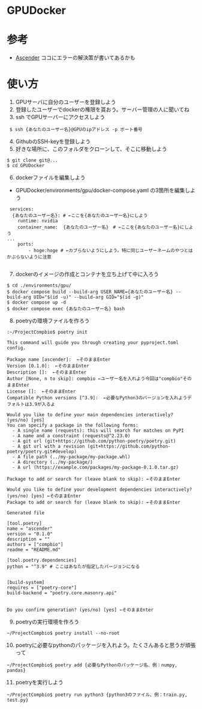 # GPUDocker

# 参考
 - [Ascender](https://github.com/cvpaperchallenge/Ascender) ココにエラーの解決策が書いてあるかも

# 使い方
 1. GPUサーバに自分のユーザーを登録しよう
 2. 登録したユーザーでdockerの権限を貰おう。サーバー管理の人に聞いてね
 3. ssh でGPUサーバーにアクセスしよう
```shell
 $ ssh {あなたのユーザー名}@GPUのipアドレス -p ポート番号
```
 4. GithubのSSH-keyを登録しよう
 5. 好きな場所に、このフォルダをクローンして、そこに移動しよう
```shell
$ git clone git@...
$ cd GPUDocker
```
 6. dockerファイルを編集しよう
 + GPUDocker/environments/gpu/docker-compose.yaml の3箇所を編集しよう
```
 services:
  {あなたのユーザー名}: # ←ここを{あなたのユーザー名}にしよう
    runtime: nvidia
    container_name:  {あなたのユーザー名}　# ←ここを{あなたのユーザー名}にしよう
...
    ports:
        - hoge:hoge # ←カブらないようにしよう。特に同じユーザーネームのやつとはかぶらないように注意
 
```
 7. dockerのイメージの作成とコンテナを立ち上げて中に入ろう
```shell
$ cd ./environments/gpu/
$ docker compose build --build-arg USER_NAME={あなたのユーザー名} --build-arg UID="$(id -u)" --build-arg GID="$(id -g)"
$ docker compose up -d
$ docker compose exec {あなたのユーザー名} bash
```

 8. poetryの環境ファイルを作ろう
```shell
:~/ProjectCompbio$ poetry init

This command will guide you through creating your pyproject.toml config.

Package name [ascender]:  ←そのままEnter
Version [0.1.0]:  ←そのままEnter
Description []:  ←そのままEnter
Author [None, n to skip]: compbio ←ユーザー名を入れよう今回は"compbio"そのままEnter
License []:  ←そのままEnter
Compatible Python versions [^3.9]:  ←必要なPython3のバージョンを入れようデフォルトは3.9が入るよ

Would you like to define your main dependencies interactively? (yes/no) [yes] 
You can specify a package in the following forms:
  - A single name (requests): this will search for matches on PyPI
  - A name and a constraint (requests@^2.23.0)
  - A git url (git+https://github.com/python-poetry/poetry.git)
  - A git url with a revision (git+https://github.com/python-poetry/poetry.git#develop)
  - A file path (../my-package/my-package.whl)
  - A directory (../my-package/)
  - A url (https://example.com/packages/my-package-0.1.0.tar.gz)

Package to add or search for (leave blank to skip): ←そのままEnter

Would you like to define your development dependencies interactively? (yes/no) [yes] ←そのままEnter
Package to add or search for (leave blank to skip): ←そのままEnter

Generated file

[tool.poetry]
name = "ascender"
version = "0.1.0"
description = ""
authors = ["compbio"]
readme = "README.md"

[tool.poetry.dependencies]
python = "^3.9" # ここはあなたが指定したバージョンになる


[build-system]
requires = ["poetry-core"]
build-backend = "poetry.core.masonry.api"


Do you confirm generation? (yes/no) [yes] ←そのままEnter
```

 9. poetryの実行環境を作ろう
```shell
~/ProjectCompbio$ poetry install --no-root
```

 10. poetryに必要なpythonのパッケージを入れよう。たくさんあると思うが頑張って
```shell
~/ProjectCompbio$ poetry add {必要なPythonのパッケージ名、例：numpy, pandas}
```
 11. poetryを実行しよう
```shell
~/ProjectCompbio$ poetry run python3 {python3のファイル、例：train.py, test.py}
```

